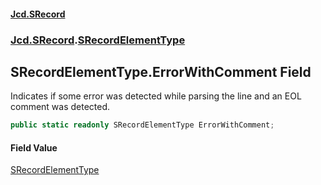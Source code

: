 #### [Jcd.SRecord](index.md 'index')
### [Jcd.SRecord](Jcd.SRecord.md 'Jcd.SRecord').[SRecordElementType](Jcd.SRecord.SRecordElementType.md 'Jcd.SRecord.SRecordElementType')

## SRecordElementType.ErrorWithComment Field

Indicates if some error was detected while parsing the line and an EOL comment was detected.

```csharp
public static readonly SRecordElementType ErrorWithComment;
```

#### Field Value
[SRecordElementType](Jcd.SRecord.SRecordElementType.md 'Jcd.SRecord.SRecordElementType')